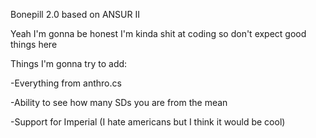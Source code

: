 Bonepill 2.0 based on ANSUR II

Yeah I'm gonna be honest I'm kinda shit at coding so don't expect good things here

Things I'm gonna try to add:

-Everything from anthro.cs

-Ability to see how many SDs you are from the mean

-Support for Imperial (I hate americans but I think it would be cool)